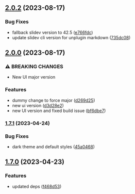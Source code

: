 

## [2.0.2](https://github.com/alvarosaburido/slidev-theme-penguin/compare/v2.0.0...v2.0.2) (2023-08-17)


### Bug Fixes

* fallback slidev version to 42.5 ([e766fdc](https://github.com/alvarosaburido/slidev-theme-penguin/commit/e766fdc428bbc9bded52ff805c60a79af4ba1f5e))
* update slidev cli version for unplugin markdown ([735dc08](https://github.com/alvarosaburido/slidev-theme-penguin/commit/735dc08b9f8a368d5d9606340fd82cfef718e521))

## [2.0.0](https://github.com/alvarosaburido/slidev-theme-penguin/compare/v1.7.1...v2.0.0) (2023-08-17)


### ⚠ BREAKING CHANGES

* New UI major version

### Features

* dummy change to force major ([d269d25](https://github.com/alvarosaburido/slidev-theme-penguin/commit/d269d257ce73f10e963bbad7a4e04a46539e150b))
* new ui version ([d3d28e2](https://github.com/alvarosaburido/slidev-theme-penguin/commit/d3d28e2cc56daac1f57d05b5e5dfe0bc9add6673))
* new UI version and fixed build issue ([bf6dbe7](https://github.com/alvarosaburido/slidev-theme-penguin/commit/bf6dbe7c620ab20a82f389f5a125e043c8fa8032))

### [1.7.1](https://github.com/alvarosaburido/slidev-theme-penguin/compare/v1.7.0...v1.7.1) (2023-04-24)


### Bug Fixes

* dark theme and default styles ([45a0468](https://github.com/alvarosaburido/slidev-theme-penguin/commit/45a046895e9e561e1bf0635b1a34c6223ddc1207))

## [1.7.0](https://github.com/alvarosaburido/slidev-theme-penguin/compare/v1.6.1...v1.7.0) (2023-04-23)


### Features

* updated deps ([f468d53](https://github.com/alvarosaburido/slidev-theme-penguin/commit/f468d5365b2fd7671b53384ffdc4247fdd93da89))